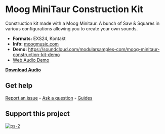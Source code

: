 
# Moog MiniTaur Construction Kit 

Construction kit made with a Moog Minitaur. A bunch of Saw & Squares in various configurations allowing you to create your own sounds. 


-   **Formats:** EXS24, Kontakt
-    **Info:** [moogmusic.com](https://www.moogmusic.com/products/minitaur)
-    **Demo:** https://soundcloud.com/modularsamples-com/moog-minitaur-construction-kit-demo
- [Web Audio Demo](https://www.modularsamples.com/Demos/demos/minitaur.html)

**[Download Audio](https://github.com/publicsamples/Moog-Minitaur/releases/tag/1.0)**



## **Get help**

[Report an issue](https://github.com/publicsamples/home/issues) - [Ask a question](https://github.com/publicsamples/home/discussions) - [Guides](https://github.com/publicsamples/home/wiki)

## **Support this project**

[
![ps-2](https://www.modularsamples.com/img/ps2.png)
](https://www.modularsamples.com/yamaha-ps-2//)


